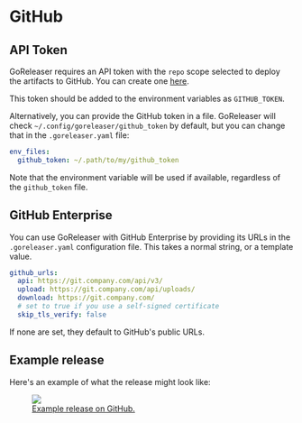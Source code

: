 # GitHub

## API Token

GoReleaser requires an API token with the `repo` scope selected to deploy the
artifacts to GitHub. You can create one
[here](https://github.com/settings/tokens/new).

This token should be added to the environment variables as `GITHUB_TOKEN`.

Alternatively, you can provide the GitHub token in a file. GoReleaser will check
`~/.config/goreleaser/github_token` by default, but you can change that in the
`.goreleaser.yaml` file:

```yaml title=".goreleaser.yaml"
env_files:
  github_token: ~/.path/to/my/github_token
```

Note that the environment variable will be used if available, regardless of the
`github_token` file.

## GitHub Enterprise

You can use GoReleaser with GitHub Enterprise by providing its URLs in the
`.goreleaser.yaml` configuration file. This takes a normal string, or a template
value.

```yaml title=".goreleaser.yaml"
github_urls:
  api: https://git.company.com/api/v3/
  upload: https://git.company.com/api/uploads/
  download: https://git.company.com/
  # set to true if you use a self-signed certificate
  skip_tls_verify: false
```

If none are set, they default to GitHub's public URLs.

## Example release

Here's an example of what the release might look like:

<a href="https://github.com/goreleaser/example/releases">
  <figure>
    <img src="https://img.carlosbecker.dev/goreleaser-github.png"/>
    <figcaption>Example release on GitHub.</figcaption>
  </figure>
</a>
